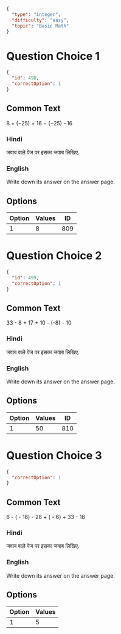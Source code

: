 ```json
{
  "type": "integer",
  "difficulty": "easy",
  "topic": "Basic Math"
}
```

# Question Choice 1
```json
{
  "id": 498,
  "correctOption": 1
}
```

## Common Text
8 + (−25) + 16 − (−25) −16

### Hindi
जवाब वाले पेज पर इसका जवाब लिखिए.

### English
Write down its answer on the answer page.

## Options
| Option | Values                |ID     |
|:-------|:----------------------|:-----:|
| 1      | 8                     |809    |

# Question Choice 2
```json
{
  "id": 499,
  "correctOption": 1
}
```
## Common Text
33 - 8 + 17 + 10 - (-8) - 10

### Hindi
जवाब वाले पेज पर इसका जवाब लिखिए.

### English
Write down its answer on the answer page.

## Options
| Option | Values |ID     |
|:-------|:-------|:-----:|
| 1      | 50     |810    |


# Question Choice 3
```json
{
  "correctOption": 1
}
```

## Common Text
6 - ( - 18) - 28 + ( - 6)  + 33 - 18

### Hindi
जवाब वाले पेज पर इसका जवाब लिखिए.

### English
Write down its answer on the answer page.

## Options
| Option | Values                |
|:-------|:----------------------|
| 1      | 5                     |
